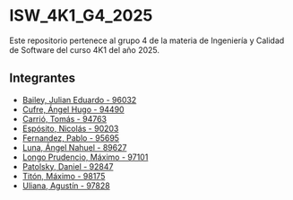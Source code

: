 # ISW_4K1_G4_2025
Este repositorio pertenece al grupo 4 de la materia de Ingeniería y Calidad de Software del curso 4K1 del año 2025.

## Integrantes
- [Bailey, Julian Eduardo - 96032](https://github.com/Shadow987654)
- [Cufre, Ángel Hugo - 94490](https://github.com/AngelHCufre)
- [Carrió, Tomás - 94763]()
- [Espósito, Nicolás - 90203](https://github.com/NicolasEsposito10)
- [Fernandez, Pablo - 95695](https://github.com/FernandezPabloGabriel)
- [Luna, Ángel Nahuel - 89627](https://github.com/Nahuellunacab)
- [Longo Prudencio, Máximo - 97101]()
- [Patolsky, Daniel - 92847](https://github.com/DanielPatolsky)
- [Titón, Máximo - 98175](https://github.com/maxiTiton)
- [Uliana, Agustín - 97828](https://github.com/AgustinUliana97828)
